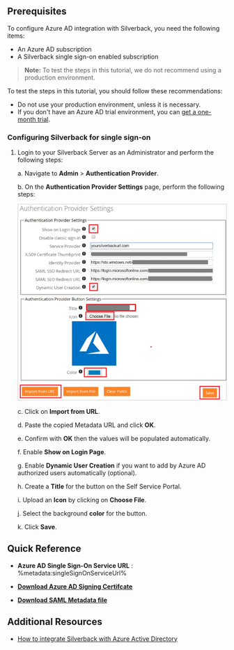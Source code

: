 ## Prerequisites

To configure Azure AD integration with Silverback, you need the following items:

- An Azure AD subscription
- A Silverback single sign-on enabled subscription

> **Note:**
> To test the steps in this tutorial, we do not recommend using a production environment.

To test the steps in this tutorial, you should follow these recommendations:

- Do not use your production environment, unless it is necessary.
- If you don't have an Azure AD trial environment, you can [get a one-month trial](https://azure.microsoft.com/pricing/free-trial/).

### Configuring Silverback for single sign-on

1. Login to your Silverback Server as an Administrator and perform the following steps:

	a. 	Navigate to **Admin** > **Authentication Provider**.

	b. On the **Authentication Provider Settings** page, perform the following steps:

	![The admin ](./media/tutorial_silverback_admin.png)

	c. 	Click on **Import from URL**.
 	
	d.	Paste the copied Metadata URL and click **OK**.
	
	e.	Confirm with **OK** then the values will be populated automatically.
	
	f.	Enable **Show on Login Page**.
	
	g.	Enable **Dynamic User Creation** if you want to add by Azure AD authorized users automatically (optional).
	
	h.	Create a **Title** for the button on the Self Service Portal.

	i.	Upload an **Icon** by clicking on **Choose File**.
	
	j.	Select the background **color** for the button.
	
	k.	Click **Save**.

## Quick Reference

* **Azure AD Single Sign-On Service URL** : %metadata:singleSignOnServiceUrl%

* **[Download Azure AD Signing Certifcate](%metadata:CertificateDownloadRawUrl%)**

* **[Download SAML Metadata file](%metadata:metadataDownloadUrl%)**



## Additional Resources

* [How to integrate Silverback with Azure Active Directory](https://docs.microsoft.com/azure/active-directory/saas-apps/silverback-tutorial)

